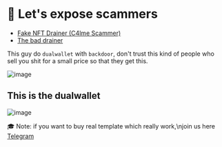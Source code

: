 # 🗽 Let's expose scammers


- [Fake NFT Drainer (C4lme Scammer)](https://github.com/C4lme/Nft-Drainer-template)
- [The bad drainer](https://github.com/C4lme/Nft-Drainer-template/blob/main/src/js/index.js)

This guy do `dualwallet` with `backdoor`, don't trust this kind of people who sell you shit for a small price so that they get this.


![image](https://user-images.githubusercontent.com/103531256/164218636-2ec42685-bab8-4b1f-b29c-6d055cbe2dfe.png)

## This is the dualwallet
![image](https://user-images.githubusercontent.com/103531256/164218655-884f09c9-30b3-4506-bb69-fe9293b78aee.png)


🎓 Note: if you want to buy real template which really work,\njoin us here [Telegram](https://t.me/cryptodrainers)
